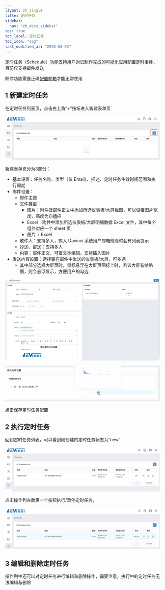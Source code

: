 ```yaml
---
layout: zh_single
title: 定时任务
sidebar:
  nav: "zh_docs_sidebar"
toc: true
toc_label: 定时任务
toc_icon: "cog"
last_modified_at: "2020-03-03"
---
```


定时任务（Schedule）功能支持用户对已制作完成的可视化应用配置定时事件，目前仅支持邮件发送

邮件功能需要正确[配置邮箱](1.1-deployment#243-mail-配置)才能正常使用

## 1 新建定时任务

在定时任务列表页，点击右上角“+”按钮进入新建表单页

![新建定时任务1](../../assets/images/schedule/1.1.png)

新建表单页分为3部分：
- 基本设置：任务名称、类型（仅 Email）、描述、定时任务生效时间范围和执行周期
- 邮件设置：
  - 邮件主题
  - 文件类型：
    - 图片：附件及邮件正文中添加所选仪表板/大屏截图，可以设置图片宽度，高度为自适应
    - Excel：附件中添加所选仪表板/大屏明细数据 Excel 文件，其中每个组件对应一个 sheet 页
    - 图片 + Excel
  - 收件人：支持多人，输入 Davinci 系统用户邮箱前缀时会有列表提示
  - 抄送、密送：支持多人
  - 内容：邮件正文，可富文本编辑，支持插入图片
- 发送内容设置：选择要在邮件中发送的仪表板/大屏，可多选
  - 其中部分选择大屏页时，鼠标悬浮在大屏页图标上时，若该大屏有缩略图，则会悬浮显示，方便用户的勾选

![新建定时任务2](../../assets/images/schedule/1.2.png)

![新建定时任务3](../../assets/images/schedule/1.3.gif)

点击保存定时任务配置

## 2 执行定时任务

回到定时任务列表，可以看到刚创建的定时任务状态为“new”

![执行定时任务1](../../assets/images/schedule/2.1.png)

点击操作列左数第一个按钮执行/暂停定时任务，

![执行定时任务2](../../assets/images/schedule/2.2.png)

## 3 编辑和删除定时任务

操作列中还可以对定时任务进行编辑和删除操作，需要注意，执行中的定时任务无法编辑与删除
